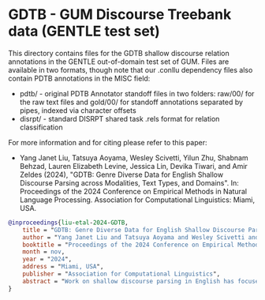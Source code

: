 # GDTB - GUM Discourse Treebank data (GENTLE test set)

This directory contains files for the GDTB shallow discourse relation annotations in the GENTLE out-of-domain test set of GUM. Files are available in two formats, though note that our .conllu dependency files also contain PDTB annotations in the MISC field:

  * pdtb/ - original PDTB Annotator standoff files in two folders: raw/00/ for the raw text files and gold/00/ for standoff annotations separated by pipes, indexed via character offsets
  * disrpt/ - standard DISRPT shared task .rels format for relation classification

For more information and for citing please refer to this paper:

  * Yang Janet Liu, Tatsuya Aoyama, Wesley Scivetti, Yilun Zhu, Shabnam Behzad, Lauren Elizabeth Levine, Jessica Lin, Devika Tiwari, and Amir Zeldes (2024), "GDTB: Genre Diverse Data for English Shallow Discourse Parsing across Modalities, Text Types, and Domains". In: Proceedings of the 2024 Conference on Empirical Methods in Natural Language Processing. Association for Computational Linguistics: Miami, USA.

```bibtex
@inproceedings{liu-etal-2024-GDTB,
    title = "GDTB: Genre Diverse Data for English Shallow Discourse Parsing across Modalities, Text Types, and Domains",
    author = "Yang Janet Liu and Tatsuya Aoyama and Wesley Scivetti and Yilun Zhu and Shabnam Behzad and Lauren Elizabeth Levine and Jessica Lin and Devika Tiwari and Amir Zeldes",
    booktitle = "Proceedings of the 2024 Conference on Empirical Methods in Natural Language Processing",
    month = nov,
    year = "2024",
    address = "Miami, USA",
    publisher = "Association for Computational Linguistics",
    abstract = "Work on shallow discourse parsing in English has focused on the Wall Street Journal corpus, the only large-scale dataset for the language in the PDTB framework. However, the data is not openly available, is restricted to the news domain, and is by now 35 years old. In this paper, we present and evaluate a new open-access, multi-genre benchmark for PDTB-style shallow discourse parsing, based on the existing UD English GUM corpus, for which discourse relation annotations in other frameworks already exist. In a series of experiments on cross-domain relation classification, we show that while our dataset is compatible with PDTB, substantial out-of-domain degradation is observed, which can be alleviated by joint training on both datasets.",
}
```